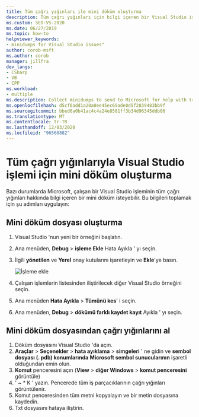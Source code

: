 ```yaml
---
title: Tüm çağrı yığınları ile mini döküm oluşturma
description: Tüm çağrı yığınları için bilgi içeren bir Visual Studio işlemi için mini döküm oluşturmayı öğrenin.
ms.custom: SEO-VS-2020
ms.date: 06/27/2019
ms.topic: how-to
helpviewer_keywords:
- minidumps for Visual Studio issues"
author: corob-msft
ms.author: corob
manager: jillfra
dev_langs:
- CSharp
- VB
- CPP
ms.workload:
- multiple
ms.description: Collect minidumps to send to Microsoft for help with troubleshooting issues with Visual Studio
ms.openlocfilehash: d5cf6add1a20a0ee45ec69ade0d5f2839483bb9f
ms.sourcegitcommit: bbed6a0b41ac4c4a24e8581ff3b34d96345ddb00
ms.translationtype: MT
ms.contentlocale: tr-TR
ms.lasthandoff: 12/03/2020
ms.locfileid: "96560882"
---
```

# <a name="create-minidumps-for-a-visual-studio-process-with-all-call-stacks"></a>Tüm çağrı yığınlarıyla Visual Studio işlemi için mini döküm oluşturma

Bazı durumlarda Microsoft, çalışan bir Visual Studio işleminin tüm çağrı yığınları hakkında bilgi içeren bir mini döküm isteyebilir. Bu bilgileri toplamak için şu adımları uygulayın:

## <a name="create-the-minidump-file"></a>Mini döküm dosyası oluşturma

1. Visual Studio 'nun yeni bir örneğini başlatın.
1. Ana menüden, **Debug**  >  **işleme Ekle** Hata Ayıkla ' yı seçin.
1. İlgili **yönetilen** ve **Yerel** onay kutularını işaretleyin ve **Ekle**'ye basın.

   ![İşleme ekle](../ide/media/attach-to-process.png)

1. Çalışan işlemlerin listesinden iliştirilecek diğer Visual Studio örneğini seçin.
1. Ana menüden **Hata Ayıkla**  >  **Tümünü kes**' i seçin.
1. Ana menüden, **Debug**  >  **dökümü farklı kaydet kayıt** Ayıkla ' yı seçin.

## <a name="get-the-call-stacks-from-the-minidump"></a>Mini döküm dosyasından çağrı yığınlarını al

1. Döküm dosyasını Visual Studio 'da açın.
1. **Araçlar**  >  **Seçenekler**  >  **hata ayıklama**  >  **simgeleri** ' ne gidin ve **sembol dosyası (. pdb) konumlarında** **Microsoft sembol sunucularının** işaretli olduğundan emin olun.
1. **Komut** penceresini açın (**View**  >  **diğer Windows**  >  **komut penceresini** görüntüle)
1. ' ~ * K ' yazın. Pencerede tüm iş parçacıklarının çağrı yığınları görüntülenir.
1. Komut penceresinden tüm metni kopyalayın ve bir metin dosyasına kaydedin.
1. Txt dosyasını hataya iliştirin.
